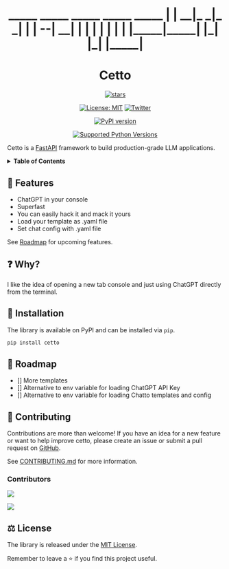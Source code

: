 <div align="center">

<!-- <img src="https://raw.githubusercontent.com/raphael2692/cetto/main/assets/logo.png" alt="cetto-logo" width="150"> -->

<h1>
 _____ _____ _____ _____ _____
|     |   __|_   _|_   _|     |
|   --|   __| | |   | | |  |  |
|_____|_____| |_|   |_| |_____|
</h1>

<h1> Cetto </h1>

[![stars](https://img.shields.io/github/stars/raphael2692/cetto)](https://github.com/raphael2692/cetto/stargazers)
<!-- [![Documentation](https://img.shields.io/badge/documentation-ReadTheDocs-blue.svg)](https://cetto.readthedocs.io/en/latest/) -->
<!-- [![Code Coverage](https://coveralls.io/repos/github/raphael2692/cetto/badge.svg?branch=main)](https://coveralls.io/github/raphael2692/cetto?branch=main) -->
[![License: MIT](https://img.shields.io/badge/License-MIT-yellow.svg)](https://github.com/raphael2692/cetto/blob/main/LICENSE)
[![Twitter](https://img.shields.io/twitter/follow/cetto_io?style=social)](https://twitter.com/intent/follow?screen_name=cetto_io)

[![PyPI version](https://badge.fury.io/py/cetto.svg)](https://pypi.org/project/cetto/)
<!-- [![PyPI stats](https://img.shields.io/pypi/dm/cetto.svg)](https://pypistats.org/packages/cetto) -->
[![Supported Python Versions](https://img.shields.io/pypi/pyversions/cetto.svg)](https://pypi.org/project/cetto)

</div>

Cetto is a [FastAPI](https://github.com/tiangolo/fastapi) framework to build production-grade LLM applications.

</div>
<details>
<summary><strong>Table of Contents</strong></summary>

- [🚀 Features](#-features)
- [❓ Why?](#-why)
- [💾 Installation](#-installation)
- [📍 Roadmap](#-roadmap)
- [🤩 Stargazers](#-stargazers)
- [🤝 Contributing](#-contributing)
- [📝 License](#-license)
- [✨ Want to build LLM applications with us?](#-want-to-build-llm-applications-with-us)

</details>

## 🚀 Features

- ChatGPT in your console
- Superfast
- You can easily hack it and mack it yours
- Load your template as .yaml file
- Set chat config with .yaml file

See [Roadmap](#-roadmap) for upcoming features.

## ❓ Why?

I like the idea of opening a new tab console and just using ChatGPT directly from the terminal. 

## 💾 Installation

The library is available on PyPI and can be installed via `pip`.

```bash
pip install cetto
```

<!-- You can find the full documentation at [https://cetto.readthedocs.io/en/latest/](https://cetto.readthedocs.io/en/latest/). -->

<!-- ## 🔥 Build your first Langchain app

```python
from dotenv import load_dotenv
from fastapi import FastAPI
from langchain import ConversationChain
from langchain.chat_models import ChatOpenAI

from cetto import LangchainRouter

load_dotenv()
app = FastAPI()

langchain_router = LangchainRouter(
    langchain_url="/chat",
    langchain_object=ConversationChain(
        llm=ChatOpenAI(temperature=0), verbose=True
    ),
    streaming_mode=0
  )
app.include_router(langchain_router)
```

See [`examples/`](https://github.com/raphael2692/cetto/blob/main/examples/README.md)
for list of available demo examples.

Create a `.env` file using `.env.sample` and add your OpenAI API key to it
before running the examples.

![demo](https://raw.githubusercontent.com/raphael2692/cetto/main/assets/demo.gif) -->

## 📍 Roadmap

- [] More templates
- [] Alternative to env variable for loading ChatGPT API Key 
- [] Alternative to env variable for loading Chatto templates and config
<!-- - [x] Add [Gradio](https://github.com/gradio-app/gradio) UI for fast prototyping
- [x] Add support for in-memory, Redis and [GPTCache](https://github.com/zilliztech/GPTCache) LLM caching
- [ ] Add support for [LlamaIndex](https://github.com/jerryjliu/llama_index)
- [ ] Add support for [Guidance](https://github.com/microsoft/guidance)
- [ ] Add SQL database integration
- [ ] Add support for [Rebuff](https://github.com/woop/rebuff) -->

<!-- ## 🤩 Stargazers -->


<!-- [![Star History Chart](https://api.star-history.com/svg?repos=raphael2692/cetto&type=Date)](https://star-history.com/#raphael2692/cetto&Date) -->

## 🤝 Contributing

<!-- [![Code check](https://github.com/raphael2692/cetto/actions/workflows/code-check.yaml/badge.svg)](https://github.com/raphael2692/cetto/actions/workflows/code-check.yaml)
[![Publish](https://github.com/raphael2692/cetto/actions/workflows/publish.yaml/badge.svg)](https://github.com/raphael2692/cetto/actions/workflows/publish.yaml) -->

Contributions are more than welcome! If you have an idea for a new feature or want to help improve cetto,
please create an issue or submit a pull request on [GitHub](https://github.com/raphael2692/cetto).

See [CONTRIBUTING.md](https://github.com/raphael2692/cetto/blob/main/CONTRIBUTING.md) for more information.

### Contributors

[![](https://img.shields.io/github/contributors-anon/raphael2692/cetto)](https://github.com/raphael2692/cetto/graphs/contributors)

<a href="https://github.com/raphael2692/cetto/graphs/contributors">
  <img src="https://contrib.rocks/image?repo=raphael2692/cetto" />
</a>

## ⚖️ License

The library is released under the [MIT License](https://github.com/raphael2692/cetto/blob/main/LICENSE).

Remember to leave a ⭐ if you find this project useful.

<!-- ## ✨ Want to build LLM applications with us?

Are you interested in building LLM applications with us? We would love to hear from you! Reach out to us on
Twitter [@cetto_io](https://twitter.com/cetto_io).

Let's connect and explore the possibilities of working together to create amazing LLM applications with cetto! -->
